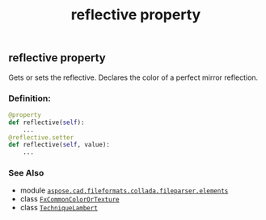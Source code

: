 ﻿---
title: reflective property
second_title: Aspose.CAD for Python via .NET API References
description: 
type: docs
weight: 70
url: /python-net/aspose.cad.fileformats.collada.fileparser.elements/techniquelambert/reflective/
is_root: false
---

## reflective property


Gets or sets the reflective.
Declares the color of a perfect mirror reflection.
### Definition:
```python
@property
def reflective(self):
    ...
@reflective.setter
def reflective(self, value):
    ...
```

### See Also
* module [`aspose.cad.fileformats.collada.fileparser.elements`](../../)
* class [`FxCommonColorOrTexture`](/cad/python-net/aspose.cad.fileformats.collada.fileparser.elements/fxcommoncolorortexture)
* class [`TechniqueLambert`](/cad/python-net/aspose.cad.fileformats.collada.fileparser.elements/techniquelambert)
